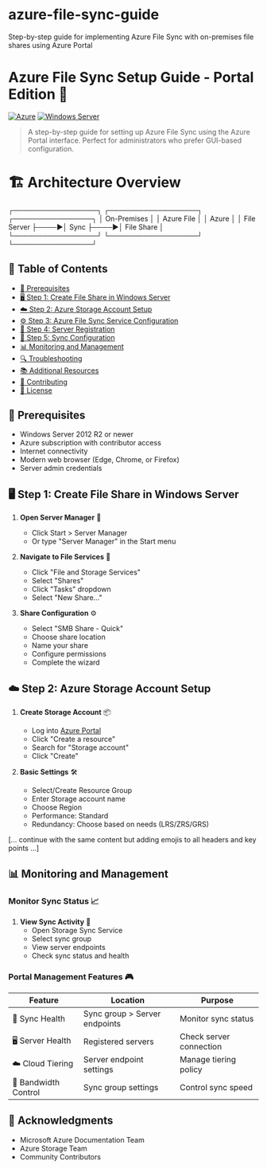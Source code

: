 # azure-file-sync-guide
Step-by-step guide for implementing Azure File Sync with on-premises file shares using Azure Portal

# Azure File Sync Setup Guide - Portal Edition 🔄

[![Azure](https://img.shields.io/badge/Azure-0089D6?style=flat-square&logo=microsoft-azure&logoColor=white)](https://azure.microsoft.com/)
[![Windows Server](https://img.shields.io/badge/Windows%20Server-0078D6?style=flat-square&logo=windows&logoColor=white)](https://www.microsoft.com/windows-server)


> A step-by-step guide for setting up Azure File Sync using the Azure Portal interface. Perfect for administrators who prefer GUI-based configuration.

#  🏗 Architecture Overview



┌─────────────────┐     ┌──────────────────┐     ┌────────────────┐
│  On-Premises    │     │   Azure File     │     │    Azure       │
│  File Server    ├────►│     Sync         ├────►│  File Share    │
└─────────────────┘     └──────────────────┘     └────────────────┘





## 📑 Table of Contents

- [🔧 Prerequisites](#prerequisites)
- [🖥️ Step 1: Create File Share in Windows Server](#step-1-create-file-share-in-windows-server)
- [☁️ Step 2: Azure Storage Account Setup](#step-2-azure-storage-account-setup)
- [⚙️ Step 3: Azure File Sync Service Configuration](#step-3-azure-file-sync-service-configuration)
- [📝 Step 4: Server Registration](#step-4-server-registration)
- [🔄 Step 5: Sync Configuration](#step-5-sync-configuration)
- [📊 Monitoring and Management](#monitoring-and-management)
- [🔍 Troubleshooting](#troubleshooting)
- [📚 Additional Resources](#additional-resources)
- [🤝 Contributing](#contributing)
- [📄 License](#license)

## 🔧 Prerequisites

- Windows Server 2012 R2 or newer
- Azure subscription with contributor access
- Internet connectivity
- Modern web browser (Edge, Chrome, or Firefox)
- Server admin credentials

## 🖥️ Step 1: Create File Share in Windows Server

1. **Open Server Manager** 🚀
   - Click Start > Server Manager
   - Or type "Server Manager" in the Start menu

2. **Navigate to File Services** 📂
   - Click "File and Storage Services"
   - Select "Shares"
   - Click "Tasks" dropdown
   - Select "New Share..."

3. **Share Configuration** ⚙️
   - Select "SMB Share - Quick"
   - Choose share location
   - Name your share
   - Configure permissions
   - Complete the wizard

## ☁️ Step 2: Azure Storage Account Setup

1. **Create Storage Account** 📦
   - Log into [Azure Portal](https://portal.azure.com)
   - Click "Create a resource"
   - Search for "Storage account"
   - Click "Create"

2. **Basic Settings** 🛠️
   - Select/Create Resource Group
   - Enter Storage account name
   - Choose Region
   - Performance: Standard
   - Redundancy: Choose based on needs (LRS/ZRS/GRS)

[... continue with the same content but adding emojis to all headers and key points ...]

## 📊 Monitoring and Management

### Monitor Sync Status 📈
1. **View Sync Activity** 👀
   - Open Storage Sync Service
   - Select sync group
   - View server endpoints
   - Check sync status and health

### Portal Management Features 🎮
| Feature | Location | Purpose |
|---------|----------|----------|
| 🔄 Sync Health | Sync group > Server endpoints | Monitor sync status |
| 🖥️ Server Health | Registered servers | Check server connection |
| ☁️ Cloud Tiering | Server endpoint settings | Manage tiering policy |
| 🚀 Bandwidth Control | Sync group settings | Control sync speed |




## 🙏 Acknowledgments

- Microsoft Azure Documentation Team
- Azure Storage Team
- Community Contributors
